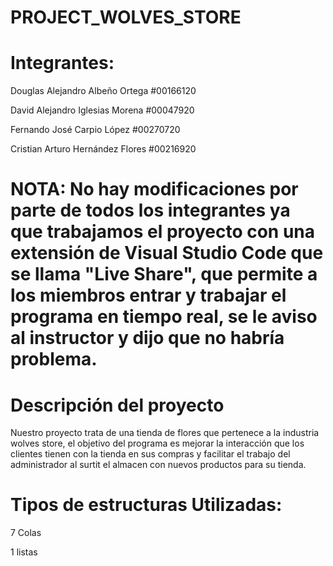 # PROJECT_WOLVES_STORE

# Integrantes: 

Douglas Alejandro Albeño Ortega #00166120

David Alejandro Iglesias Morena #00047920

Fernando José Carpio López #00270720

Cristian Arturo Hernández Flores #00216920

# NOTA: No hay modificaciones por parte de todos los integrantes ya que trabajamos el proyecto con una extensión de Visual Studio Code que se llama "Live Share", que permite a los miembros entrar y trabajar el programa en tiempo real, se le aviso al instructor y dijo que no habría problema. 

# Descripción del proyecto 
Nuestro proyecto trata de una tienda de flores que pertenece a la industria wolves store, el objetivo del programa es mejorar la interacción que los clientes tienen con la tienda en sus compras y facilitar el trabajo del administrador al surtit el almacen con nuevos productos para su tienda. 

# Tipos de estructuras Utilizadas: 

7 Colas 

1 listas
